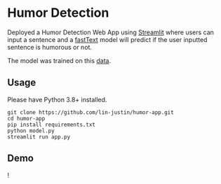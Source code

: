 # Humor Detection 

Deployed a Humor Detection Web App using [Streamlit](https://www.streamlit.io/) where users can input a sentence and a [fastText](https://fasttext.cc/) model will predict if the user inputted sentence is humorous or not.

The model was trained on this [data](https://www.kaggle.com/moradnejad/200k-short-texts-for-humor-detection).

## Usage

Please have Python 3.8+ installed.

```
git clone https://github.com/lin-justin/humor-app.git
cd humor-app
pip install requirements.txt
python model.py
streamlit run app.py
```

## Demo

!
